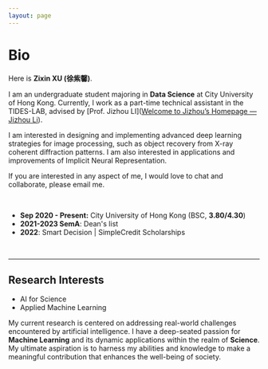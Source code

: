 ```yaml
---
layout: page
---
```


# Bio

Here is **Zixin XU (徐紫馨)**.

I am an undergraduate student majoring in **Data Science** at City University of Hong Kong. Currently, I work as a part-time technical assistant in the TIDES-LAB, advised by [Prof. Jizhou LI]([Welcome to Jizhou’s Homepage — Jizhou Li](http://jizhou.li/index.html)).  

I am interested in designing and implementing advanced deep learning strategies for image processing, such as object recovery from X-ray coherent diffraction patterns. I am also interested in applications and improvements of Implicit Neural Representation.

If you are interested in any aspect of me, I would love to chat and collaborate, please email me.

<br>

- **Sep 2020 - Present:** City University of Hong Kong (BSC, **3.80/4.30**)
- **2021-2023 SemA**: Dean's list
- **2022**: Smart Decision | SimpleCredit Scholarships

<br>

---

## Research Interests

- AI for Science
- Applied Machine Learning

My current research is centered on addressing real-world challenges encountered by artificial intelligence. I have a deep-seated passion for **Machine Learning** and its dynamic applications within the realm of **Science**. My ultimate aspiration is to harness my abilities and knowledge to make a meaningful contribution that enhances the well-being of society.

<br>
